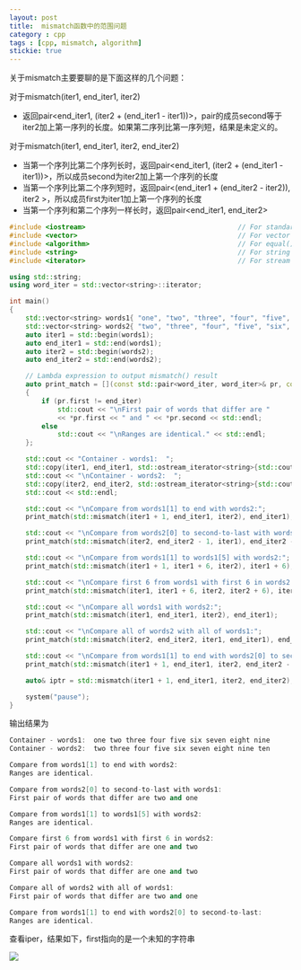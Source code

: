 ```yaml
---
layout: post
title: 	mismatch函数中的范围问题
category : cpp
tags : [cpp, mismatch, algorithm]
stickie: true
---
```


关于mismatch主要要聊的是下面这样的几个问题：

对于mismatch(iter1, end_iter1, iter2)

- 返回pair\<end_iter1, (iter2 + (end_iter1 - iter1))\>，pair的成员second等于iter2加上第一序列的长度。如果第二序列比第一序列短，结果是未定义的。

对于mismatch(iter1, end_iter1, iter2, end_iter2)

- 当第一个序列比第二个序列长时，返回pair\<end_iter1, (iter2 + (end_iter1 - iter1))\>，所以成员second为iter2加上第一个序列的长度
- 当第一个序列比第二个序列短时，返回pair\<(end_iter1 + (end_iter2 - iter2)), iter2 \>，所以成员first为iter1加上第一个序列的长度
- 当第一个序列和第二个序列一样长时，返回pair\<end_iter1, end_iter2\>

```c++
#include <iostream>                                      // For standard streams
#include <vector>                                        // For vector container
#include <algorithm>                                     // For equal() algorithm
#include <string>                                        // For string class
#include <iterator>                                      // For stream iterators

using std::string;
using word_iter = std::vector<string>::iterator;

int main()
{
	std::vector<string> words1{ "one", "two", "three", "four", "five", "six", "seven", "eight", "nine" };
	std::vector<string> words2{ "two", "three", "four", "five", "six", "seven", "eight", "nine", "ten" };
	auto iter1 = std::begin(words1);
	auto end_iter1 = std::end(words1);
	auto iter2 = std::begin(words2);
	auto end_iter2 = std::end(words2);

	// Lambda expression to output mismatch() result
	auto print_match = [](const std::pair<word_iter, word_iter>& pr, const word_iter& end_iter)
	{
		if (pr.first != end_iter)
			std::cout << "\nFirst pair of words that differ are "
			<< *pr.first << " and " << *pr.second << std::endl;
		else
			std::cout << "\nRanges are identical." << std::endl;
	};

	std::cout << "Container - words1:  ";
	std::copy(iter1, end_iter1, std::ostream_iterator<string>{std::cout, " "});
	std::cout << "\nContainer - words2:  ";
	std::copy(iter2, end_iter2, std::ostream_iterator<string>{std::cout, " "});
	std::cout << std::endl;

	std::cout << "\nCompare from words1[1] to end with words2:";
	print_match(std::mismatch(iter1 + 1, end_iter1, iter2), end_iter1);

	std::cout << "\nCompare from words2[0] to second-to-last with words1:";
	print_match(std::mismatch(iter2, end_iter2 - 1, iter1), end_iter2 - 1);

	std::cout << "\nCompare from words1[1] to words1[5] with words2:";
	print_match(std::mismatch(iter1 + 1, iter1 + 6, iter2), iter1 + 6);

	std::cout << "\nCompare first 6 from words1 with first 6 in words2:";
	print_match(std::mismatch(iter1, iter1 + 6, iter2, iter2 + 6), iter1 + 6);

	std::cout << "\nCompare all words1 with words2:";
	print_match(std::mismatch(iter1, end_iter1, iter2), end_iter1);

	std::cout << "\nCompare all of words2 with all of words1:";
	print_match(std::mismatch(iter2, end_iter2, iter1, end_iter1), end_iter2);

	std::cout << "\nCompare from words1[1] to end with words2[0] to second-to-last:";
	print_match(std::mismatch(iter1 + 1, end_iter1, iter2, end_iter2 - 1), end_iter1);

	auto& iptr = std::mismatch(iter1 + 1, end_iter1, iter2, end_iter2);

	system("pause");
}
```

输出结果为

```c++
Container - words1:  one two three four five six seven eight nine
Container - words2:  two three four five six seven eight nine ten

Compare from words1[1] to end with words2:
Ranges are identical.

Compare from words2[0] to second-to-last with words1:
First pair of words that differ are two and one

Compare from words1[1] to words1[5] with words2:
Ranges are identical.

Compare first 6 from words1 with first 6 in words2:
First pair of words that differ are one and two

Compare all words1 with words2:
First pair of words that differ are one and two

Compare all of words2 with all of words1:
First pair of words that differ are two and one

Compare from words1[1] to end with words2[0] to second-to-last:
Ranges are identical.
```
查看iper，结果如下，first指向的是一个未知的字符串

<a href="http://wx2.sinaimg.cn/mw690/af2d2659gy1fih7xoittuj20m102cweh.jpg" data-lightbox="roadtrip">
<img src="http://wx2.sinaimg.cn/mw690/af2d2659gy1fih7xoittuj20m102cweh.jpg" class="img-fluid">
</a>